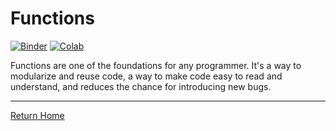 # Functions

[![Binder](https://mybinder.org/badge_logo.svg)](https://mybinder.org/v2/gh/anthony-agbay/python-resource-guide/master?filepath=notebooks%2Ffunctions.ipynb) [![Colab](https://colab.research.google.com/assets/colab-badge.svg)](https://colab.research.google.com/github/anthony-agbay/python-resource-guide/blob/master/notebooks/functions.ipynb)

Functions are one of the foundations for any programmer. It's a way to modularize and reuse code, a way to make code easy to read and understand, and reduces the chance for introducing new bugs.

---

[Return Home](https://anthony-agbay.github.io/python-resource-guide)